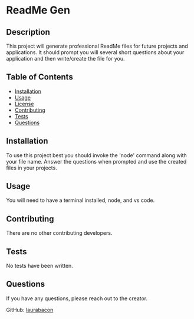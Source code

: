 # ReadMe Gen



## Description

This project will generate professional ReadMe files for future projects and applications. It should prompt you will several short questions about your application and then write/create the file for you.

## Table of Contents

- [Installation](#installation)
- [Usage](#usage)
- [License](#license)
- [Contributing](#contributing)
- [Tests](#tests)
- [Questions](#questions)

## Installation

To use this project best you should invoke the 'node' command along with your file name. Answer the questions when prompted and use the created files in your projects.

## Usage

You will need to have a terminal installed, node, and vs code.



## Contributing

There are no other contributing developers.

## Tests

No tests have been written.

## Questions

If you have any questions, please reach out to the creator.

GitHub: [laurabacon](https://github.com/laurabacon)